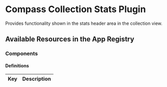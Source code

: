 # Compass Collection Stats Plugin

Provides functionality shown in the stats header area in the collection view.

## Available Resources in the App Registry

### Components

#### Definitions

| Key                               | Description                                   |
|-----------------------------------|-----------------------------------------------|
